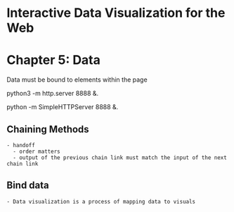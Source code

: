 # Interactive Data Visualization for the Web
# Chapter 5: Data

Data must be bound to elements within the page

python3 -m http.server 8888 &.

python -m SimpleHTTPServer 8888 &.

## Chaining Methods
    - handoff
      - order matters
      - output of the previous chain link must match the input of the next chain link

## Bind data
    - Data visualization is a process of mapping data to visuals

